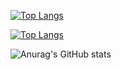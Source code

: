 
[![Top Langs](https://github-readme-stats.vercel.app/api/top-langs/?username=missaelcv)](https://github.com/missaelcv/github-readme-stats)

[![Top Langs](https://github-readme-stats.vercel.app/api/top-langs/?username=missaelcv&layout=merko)](https://github.com/missaelcv/github-readme-stats)

![Anurag's GitHub stats](https://github-readme-stats.vercel.app/api?username=anuraghazra&show_icons=true&theme=merko)




